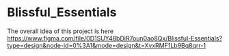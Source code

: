 # Blissful_Essentials
The overall idea of this project is here
https://www.figma.com/file/0D1SUY48bDiR7oun0ao8Qx/Blissful-Essentials?type=design&node-id=0%3A1&mode=design&t=XvxRMF1Lb9Bq8qrr-1

